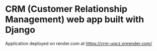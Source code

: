 # CRM (Customer Relationship Management) web app built with Django

Application deployed on render.com at https://crm-uqcz.onrender.com/
